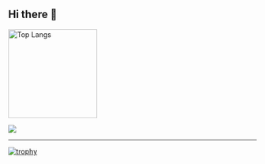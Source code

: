 ## Hi there 👋

<p align="left"> 
   <img alt="Top Langs" height="180px" src="https://github-readme-stats-vert-eight-27.vercel.app/api/top-langs/?username=tatata-keshi&layout=compact&count_private=true&show_icons=true" />
</p>

![](https://github-profile-summary-cards.vercel.app/api/cards/profile-details?username=tatata-keshi)

<hr>

[![trophy](https://github-profile-trophy.vercel.app/?username=tatata-keshi)](https://github.com/tatata-keshi/github-profile-trophy)

<!--
**tatata-keshi/tatata-keshi** is a ✨ _special_ ✨ repository because its `README.md` (this file) appears on your GitHub profile.

Here are some ideas to get you started:

- 🔭 I’m currently working on ...
- 🌱 I’m currently learning ...
- 👯 I’m looking to collaborate on ...
- 🤔 I’m looking for help with ...
- 💬 Ask me about ...
- 📫 How to reach me: ...
- 😄 Pronouns: ...
- ⚡ Fun fact: ...
-->
